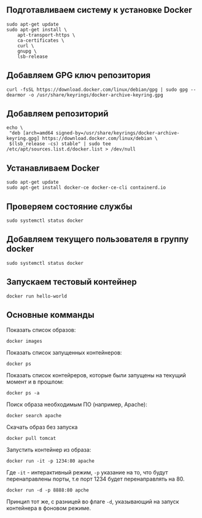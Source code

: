 ## Подготавливаем систему к установке Docker

```
sudo apt-get update
sudo apt-get install \
    apt-transport-https \
    ca-certificates \
    curl \
    gnupg \
    lsb-release
```

## Добавляем GPG ключ репозитория

```
curl -fsSL https://download.docker.com/linux/debian/gpg | sudo gpg --dearmor -o /usr/share/keyrings/docker-archive-keyring.gpg
```

## Добавляем репозиторий

```
echo \
 "deb [arch=amd64 signed-by=/usr/share/keyrings/docker-archive-keyring.gpg] https://download.docker.com/linux/debian \
 $(lsb_release -cs) stable" | sudo tee /etc/apt/sources.list.d/docker.list > /dev/null
```

## Устанавливаем Docker

```
sudo apt-get update
sudo apt-get install docker-ce docker-ce-cli containerd.io
```

## Проверяем состояние службы

```
sudo systemctl status docker
```

## Добавляем текущего пользователя в группу docker

```
sudo systemctl status docker
```

## Запускаем тестовый контейнер
```
docker run hello-world
```

## Основные комманды

Показать список образов:   
```
docker images
```

Показать список запущенных контейнеров:   

```
docker ps
```

Показать список контейреров, которые были запущены на текущий момент и в прошлом:
```
docker ps -a
```

Поиск образа необходимым ПО (например, Apache):
```
docker search apache
```

Скачать образ без запуска
```
docker pull tomcat
```

Запустить контейнер из образа:
```
docker run -it -p 1234:80 apache
```

Где ```-it``` - интерактивный режим, ```-p``` указание на то, что будут перенаправлены порты, т.е порт 1234 будет перенаправлять на 80.   

```
docker run -d -p 8888:80 apche
```
Принцип тот же, с разницей во флаге ```-d```, указывающий на запуск контейнера в фоновом режиме.   


